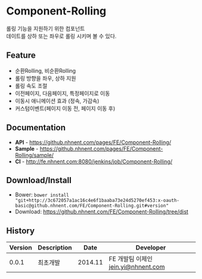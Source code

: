 Component-Rolling
======================
롤링 기능을 지원하기 위한 컴포넌트<br>
데이트를 상하 또는 좌우로 롤링 시키며 볼 수 있다.

## Feature
* 순환Rolling, 비순환Rolling
* 롤링 방향을 좌우, 상하 지원
* 롤링 속도 조절
* 이전페이지, 다음페이지, 특정페이지로 이동
* 이동시 애니메이션 효과 (정속, 가감속)
* 커스텀이벤트(페이지 이동 전, 페이지 이동 후)


## Documentation
* **API** - <https://github.nhnent.com/pages/FE/Component-Rolling/>
* **Sample** - <https://github.nhnent.com/pages/FE/Component-Rolling/sample/>
* **CI** - <http://fe.nhnent.com:8080/jenkins/job/Component-Rolling/>

## Download/Install
* Bower: `bower install "git+http://3c672057a1ac16c4e6f1baaba73e24d5270ef453:x-oauth-basic@github.nhnent.com/FE/Component-Rolling.git#version"`
* Download: <https://github.nhnent.com/FE/Component-Rolling/tree/dist>

## History
| Version | Description | Date | Developer |
| ---- | ---- | ---- | ---- |
| 0.0.1 | 최초개발 | 2014.11 | FE 개발팀 이제인 <jein.yi@nhnent.com> |




